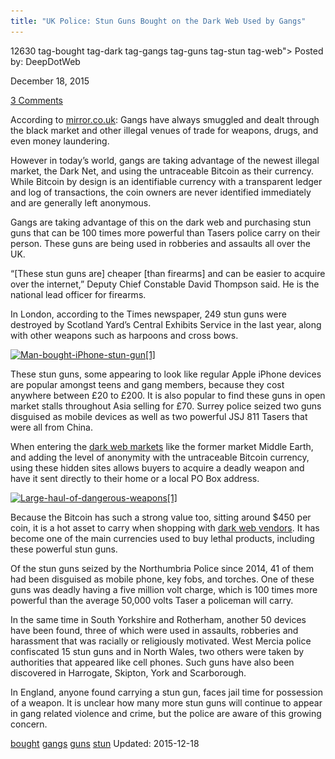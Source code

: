 ```yaml
---
title: "UK Police: Stun Guns Bought on the Dark Web Used by Gangs"
---
```


12630  tag-bought tag-dark tag-gangs tag-guns tag-stun tag-web">
Posted by: DeepDotWeb 

<span>December 18, 2015</span>


<span><a href="/2015/12/18/stun-guns-bought-on-the-dark-web-used-by-gangs/#comments">3 Comments</a></span>
</p>

    
<p>According to <a href="http://www.mirror.co.uk/news/uk-news/iphone-stun-guns-used-gangs-7016975" target="_blank">mirror.co.uk</a>: Gangs have always smuggled and dealt through the black market and other illegal venues of trade for weapons, drugs, and even money laundering.</p>
<p>However in today’s world, gangs are taking advantage of the newest illegal market, the Dark Net, and using the untraceable Bitcoin as their currency. While Bitcoin by design is an identifiable currency with a transparent ledger and log of transactions, the coin owners are never identified immediately and are generally left anonymous.</p>
<p>Gangs are taking advantage of this on the dark web and purchasing stun guns that can be 100 times more powerful than Tasers police carry on their person. These guns are being used in robberies and assaults all over the UK.</p>
<p>“[These stun guns are] cheaper [than firearms] and can be easier to acquire over the internet,” Deputy Chief Constable David Thompson said. He is the national lead officer for firearms.</p>
<p>In London, according to the Times newspaper, 249 stun guns were destroyed by Scotland Yard’s Central Exhibits Service in the last year, along with other weapons such as harpoons and cross bows.</p>
<p><a href="/imgs/2015/12/Man-bought-iPhone-stun-gun1.jpg"><img class="aligncenter size-full wp-image-12631" src="/imgs/2015/12/Man-bought-iPhone-stun-gun1.jpg" alt="Man-bought-iPhone-stun-gun[1]" width="615" height="409" srcset="/imgs/2015/12/Man-bought-iPhone-stun-gun1.jpg 615w, /imgs/2015/12/Man-bought-iPhone-stun-gun1-300x200.jpg 300w" sizes="(max-width: 615px) 100vw, 615px"/></a></p>
<p>These stun guns, some appearing to look like regular Apple iPhone devices are popular amongst teens and gang members, because they cost anywhere between £20 to £200. It is also popular to find these guns in open market stalls throughout Asia selling for £70. Surrey police seized two guns disguised as mobile devices as well as two powerful JSJ 811 Tasers that were all from China.</p>
<p>When entering the <a href="http://www.deepdotweb.com/2013/10/28/updated-llist-of-hidden-marketplaces-tor-i2p/" target="_blank">dark web markets</a> like the former market Middle Earth, and adding the level of anonymity with the untraceable Bitcoin currency, using these hidden sites allows buyers to acquire a deadly weapon and have it sent directly to their home or a local PO Box address.</p>
<p><a href="/imgs/2015/12/Large-haul-of-dangerous-weapons1.jpg"><img class="aligncenter size-full wp-image-12632" src="/imgs/2015/12/Large-haul-of-dangerous-weapons1.jpg" alt="Large-haul-of-dangerous-weapons[1]" width="615" height="795" srcset="/imgs/2015/12/Large-haul-of-dangerous-weapons1.jpg 615w, /imgs/2015/12/Large-haul-of-dangerous-weapons1-232x300.jpg 232w" sizes="(max-width: 615px) 100vw, 615px"/></a></p>
<p>Because the Bitcoin has such a strong value too, sitting around $450 per coin, it is a hot asset to carry when shopping with <a href="/marketplace-directory/categories/vendor-shops/" target="_blank">dark web vendors</a>. It has become one of the main currencies used to buy lethal products, including these powerful stun guns.</p>
<p>Of the stun guns seized by the Northumbria Police since 2014, 41 of them had been disguised as mobile phone, key fobs, and torches. One of these guns was deadly having a five million volt charge, which is 100 times more powerful than the average 50,000 volts Taser a policeman will carry.</p>
<p>In the same time in South Yorkshire and Rotherham, another 50 devices have been found, three of which were used in assaults, robberies and harassment that was racially or religiously motivated. West Mercia police confiscated 15 stun guns and in North Wales, two others were taken by authorities that appeared like cell phones. Such guns have also been discovered in Harrogate, Skipton, York and Scarborough.</p>
<p>In England, anyone found carrying a stun gun, faces jail time for possession of a weapon. It is unclear how many more stun guns will continue to appear in gang related violence and crime, but the police are aware of this growing concern.</p>
</div>
<a href="/tag/bought/" rel="tag">bought</a>  <a href="/tag/gangs/" rel="tag">gangs</a> <a href="/tag/guns/" rel="tag">guns</a> <a href="/tag/stun/" rel="tag">stun</a> Updated: 2015-12-18

    
